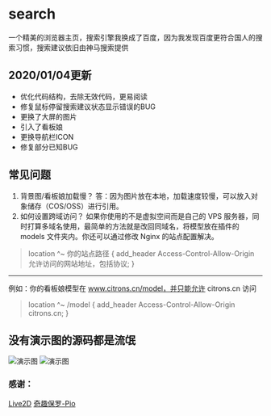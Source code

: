 # search
一个精美的浏览器主页，搜索引擎我换成了百度，因为我发现百度更符合国人的搜索习惯，搜索建议依旧由神马搜索提供

## 2020/01/04更新
  - 优化代码结构，去除无效代码，更易阅读
  - 修复鼠标停留搜索建议状态显示错误的BUG
  - 更换了大屏的图片
  - 引入了看板娘
  - 更换导航栏ICON
  - 修复部分已知BUG

## 常见问题

 1. 背景图/看板娘加载慢？
  答：因为图片放在本地，加载速度较慢，可以放入对象储存（COS/OSS）进行引用。
 2. 如何设置跨域访问？
 如果你使用的不是虚拟空间而是自己的 VPS 服务器，同时打算多域名使用，最简单的方法就是改回同域名，将模型放在插件的 models 文件夹内。你还可以通过修改 Nginx 的站点配置解决。
 > location ^~ 你的站点路径
 > {
 >    add_header Access-Control-Allow-Origin 允许访问的网站地址，包括协议;
 > }
------------
例如：你的看板娘模型在 www.citrons.cn/model，并只能允许 citrons.cn 访问

 > location ^~ /model
 > {
 >   add_header Access-Control-Allow-Origin citrons.cn;
 > }


## 没有演示图的源码都是流氓

![演示图](https://i.loli.net/2020/01/04/J3rUoWS7l1pX6wz.png)
![演示图](http://wx1.sinaimg.cn/large/006DcXfEgy1fzld8gnu7aj30u01o0aof.jpg)

### 感谢：
  [Live2D](https://www.live2d.com/)
  [奇趣保罗-Pio](https://docs.paul.ren/pio/#/)

